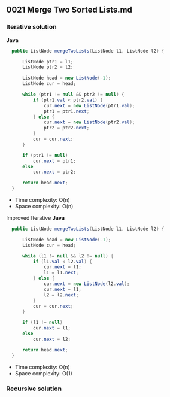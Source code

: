 ## 0021 Merge Two Sorted Lists.md
### Iterative solution
**Java**
```java
  public ListNode mergeTwoLists(ListNode l1, ListNode l2) {

      ListNode ptr1 = l1;
      ListNode ptr2 = l2;

      ListNode head = new ListNode(-1);        
      ListNode cur = head;

      while (ptr1 != null && ptr2 != null) {
          if (ptr1.val < ptr2.val) {
              cur.next = new ListNode(ptr1.val);
              ptr1 = ptr1.next;
          } else {
              cur.next = new ListNode(ptr2.val);
              ptr2 = ptr2.next;
          }
          cur = cur.next;
      }

      if (ptr1 != null)  
          cur.next = ptr1;
      else 
          cur.next = ptr2;

      return head.next;
  }
```
* Time complexity: O(n)
* Space complexity: O(n)

Improved Iterative
**Java**
```Java
  public ListNode mergeTwoLists(ListNode l1, ListNode l2) {

      ListNode head = new ListNode(-1);        
      ListNode cur = head;

      while (l1 != null && l2 != null) {
          if (l1.val < l2.val) {
              cur.next = l1;
              l1 = l1.next;
          } else {
              cur.next = new ListNode(l2.val);
              cur.next = l1;
              l2 = l2.next;
          }
          cur = cur.next;
      }

      if (l1 != null)  
          cur.next = l1;
      else 
          cur.next = l2;

      return head.next;
  }
```
* Time complexity: O(n)
* Space complexity: O(1)

### Recursive solution
